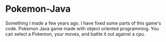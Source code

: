 # Pokemon-Java
Something I made a few years ago. I have fixed some parts of this game's code.
Pokemon Java game made with object oriented programming. You can select a Pokemon, your moves, and battle it out against a cpu.
